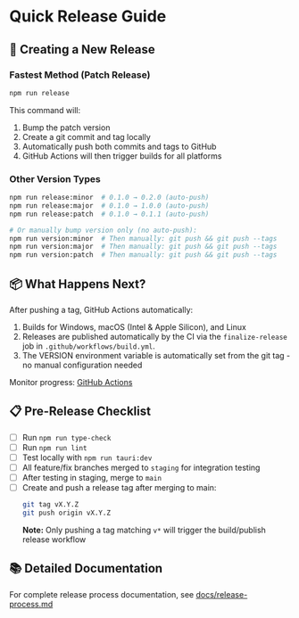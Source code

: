 # Quick Release Guide

## 🚀 Creating a New Release

### Fastest Method (Patch Release)

```bash
npm run release
```

This command will:

1. Bump the patch version
2. Create a git commit and tag locally
3. Automatically push both commits and tags to GitHub
4. GitHub Actions will then trigger builds for all platforms

### Other Version Types

```bash
npm run release:minor  # 0.1.0 → 0.2.0 (auto-push)
npm run release:major  # 0.1.0 → 1.0.0 (auto-push)
npm run release:patch  # 0.1.0 → 0.1.1 (auto-push)

# Or manually bump version only (no auto-push):
npm run version:minor  # Then manually: git push && git push --tags
npm run version:major  # Then manually: git push && git push --tags
npm run version:patch  # Then manually: git push && git push --tags
```

## 📦 What Happens Next?

After pushing a tag, GitHub Actions automatically:

1. Builds for Windows, macOS (Intel & Apple Silicon), and Linux
2. Releases are published automatically by the CI via the `finalize-release` job in `.github/workflows/build.yml`.
3. The VERSION environment variable is automatically set from the git tag - no manual configuration needed

Monitor progress: [GitHub Actions](https://github.com/AustinKelsay/gtdspace/actions)

## 📋 Pre-Release Checklist

- [ ] Run `npm run type-check`
- [ ] Run `npm run lint`
- [ ] Test locally with `npm run tauri:dev`
- [ ] All feature/fix branches merged to `staging` for integration testing
- [ ] After testing in staging, merge to `main`
- [ ] Create and push a release tag after merging to main:
  ```bash
  git tag vX.Y.Z
  git push origin vX.Y.Z
  ```
  **Note:** Only pushing a tag matching `v*` will trigger the build/publish release workflow

## 📚 Detailed Documentation

For complete release process documentation, see [docs/release-process.md](docs/release-process.md)
